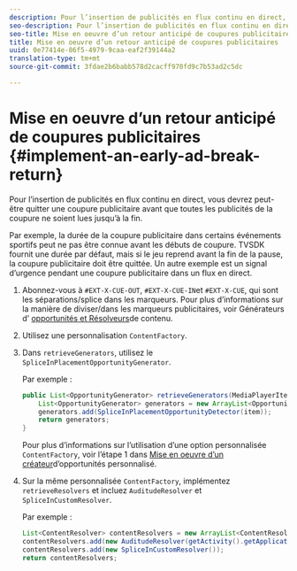 ```yaml
---
description: Pour l’insertion de publicités en flux continu en direct, vous devrez peut-être quitter une coupure publicitaire avant que toutes les publicités de la coupure ne soient lues jusqu’à la fin.
seo-description: Pour l’insertion de publicités en flux continu en direct, vous devrez peut-être quitter une coupure publicitaire avant que toutes les publicités de la coupure ne soient lues jusqu’à la fin.
seo-title: Mise en oeuvre d’un retour anticipé de coupures publicitaires
title: Mise en oeuvre d’un retour anticipé de coupures publicitaires
uuid: 0e77414e-86f5-4979-9caa-eaf2f39144a2
translation-type: tm+mt
source-git-commit: 3fdae2b6babb578d2cacff970fd9c7b53ad2c5dc

---
```



# Mise en oeuvre d’un retour anticipé de coupures publicitaires {#implement-an-early-ad-break-return}

Pour l’insertion de publicités en flux continu en direct, vous devrez peut-être quitter une coupure publicitaire avant que toutes les publicités de la coupure ne soient lues jusqu’à la fin.

Par exemple, la durée de la coupure publicitaire dans certains événements sportifs peut ne pas être connue avant les débuts de coupure. TVSDK fournit une durée par défaut, mais si le jeu reprend avant la fin de la pause, la coupure publicitaire doit être quittée. Un autre exemple est un signal d’urgence pendant une coupure publicitaire dans un flux en direct.

1. Abonnez-vous à `#EXT-X-CUE-OUT`, `#EXT-X-CUE-IN`et `#EXT-X-CUE`, qui sont les séparations/splice dans les marqueurs.
Pour plus d’informations sur la manière de diviser/dans les marqueurs publicitaires, voir Générateurs d’ [opportunités et Résolveurs](../../ad-insertion/content-resolver/android-3x-content-resolver.md)de contenu.
1. Utilisez une personnalisation `ContentFactory`.
1. Dans `retrieveGenerators`, utilisez le `SpliceInPlacementOpportunityGenerator`.

   Par exemple :

   ```java
   public List<OpportunityGenerator> retrieveGenerators(MediaPlayerItem item) { 
       List<OpportunityGenerator> generators = new ArrayList<OpportunityGenerator>(); 
       generators.add(SpliceInPlacementOpportunityDetector(item)); 
       return generators; 
   }
   ```

   Pour plus d’informations sur l’utilisation d’une option personnalisée `ContentFactory`, voir l’étape 1 dans [Mise en oeuvre d’un créateur](../../ad-insertion/content-resolver/android-3x-opp-detector-impl-android.md)d’opportunités personnalisé.

1. Sur la même personnalisée `ContentFactory`, implémentez `retrieveResolvers` et incluez `AuditudeResolver` et `SpliceInCustomResolver`.

   Par exemple :

   ```java
   List<ContentResolver> contentResolvers = new ArrayList<ContentResolver>(); 
   contentResolvers.add(new AuditudeResolver(getActivity().getApplicationContext())); 
   contentResolvers.add(new SpliceInCustomResolver()); 
   return contentResolvers;
   ```
